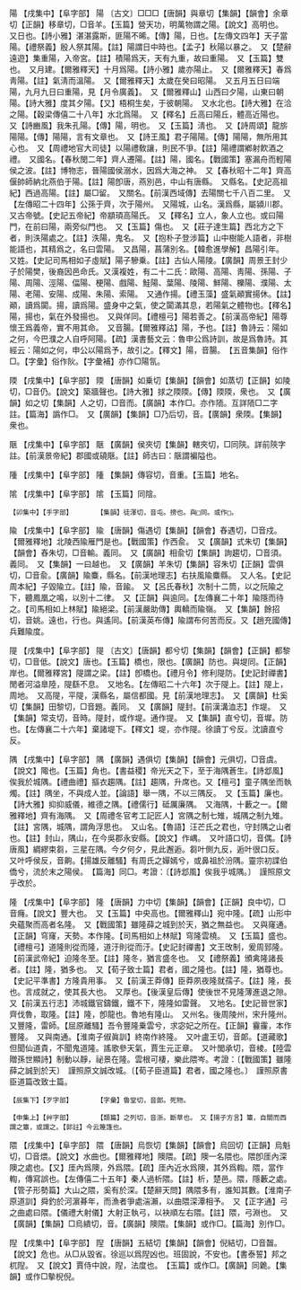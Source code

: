 <!-- { "loadSidebar": true } -->
陽	【戌集中】【阜字部】	陽	〔古文〕□□□【唐韻】與章切【集韻】【韻會】余章切【正韻】移章切，□音羊。【玉篇】營天功，明萬物謂之陽。【說文】高明也。　又日也。【詩小雅】湛湛露斯，匪陽不晞。【傳】陽，日也。【左傳文四年】天子當陽。【禮祭義】殷人祭其陽。【註】陽謂日中時也。【孟子】秋陽以暴之。　又【楚辭遠遊】集重陽，入帝宮。【註】積陽爲天，天有九重，故曰重陽。　又【玉篇】雙也。　又月建。【爾雅釋天】十月爲陽。【詩小雅】歲亦陽止。　又【爾雅釋天】春爲靑陽。【註】氣淸而溫陽。　又【爾雅釋天】太歲在癸曰昭陽。　又五月五日曰端陽，九月九日曰重陽，見【月令廣義】。　又【爾雅釋山】山西曰夕陽，山東曰朝陽。【詩大雅】度其夕陽。【又】梧桐生矣，于彼朝陽。　又水北也。【詩大雅】在洽之陽。【穀梁傳僖二十八年】水北爲陽。　又【釋名】丘高曰陽丘，體高近陽也。　又【詩豳風】我朱孔陽。【傳】陽，明也。　又【玉篇】淸也。　又【詩周頌】龍旂陽陽。【傳】陽陽，言有文章也。　又【詩王風】君子陽陽。【傳】陽陽，無所用其心也。　又【周禮地官大司徒】以陽禮敎讓，則民不爭。【註】陽禮謂鄕射飮酒之禮。　又國名。【春秋閔二年】齊人遷陽。【註】陽，國名。【戰國策】塞漏舟而輕陽侯之波。【註】博物志，晉陽國侯溺水，因爲大海之神。　又【春秋昭十二年】齊高偃帥師納北燕伯于陽。【註】陽卽唐，燕別邑，中山有唐縣。　又縣名。【史記高祖紀】西過高陽。【註】屬□留。　又關名。【前漢西域傳】去陽關七千八百二里。　又【左傳昭二十四年】公孫于齊，次于陽州。　又陽城，山名。漢爲縣，屬潁川郡。　又古帝號。【史記五帝紀】帝顓頊高陽氏。　又【釋名】立人，象人立也。或曰陽門，在前曰陽，兩旁似門也。　又【玉篇】傷也。　又【莊子達生篇】西北方之下者，則泆陽處之。【註】泆陽，鬼名。　又【抱朴子登涉篇】山中樹能人語者，非樹能語也，其精爲之，名曰雲陽。　又昌陽，菖蒲別名。【韓愈進學解】昌陽引年。　又姓。【史記司馬相如子虛賦】陽子驂乗。【註】古仙人陽陵。【廣韻】周景王封少子於陽樊，後裔因邑命氏。又漢複姓，有二十二氏：歐陽、高陽、靑陽、孫陽、子陽、周陽、涇陽、偪陽、梗陽、戲陽、鮭陽、葉陽、陵陽、鮮陽、櫟陽、濮陽、太陽、老陽、安陽、成陽、朱陽、索陽。　又通作揚。【禮玉藻】盛氣顚實揚休。【註】顚，讀爲闐。揚，讀爲陽。盛身中之氣，使之闐滿其息，若陽氣之體物也。【釋名】陽，揚也，氣在外發揚也。　又與佯同。【禮檀弓】陽若善之。【前漢高帝紀】陽尊懷王爲義帝，實不用其命。　又音腸。【爾雅釋詁】陽，予也。【註】魯詩云：陽如之何，今巴濮之人自呼阿陽。【疏】漢書藝文云：魯申公爲詩訓，故是爲魯詩。其經云：陽如之何，申公以陽爲予，故引之。【釋文】陽，音腸。　【五音集韻】俗作□。【字彙】俗作阦。【字彙補】亦作□陽氜。

陾	【戌集中】【阜字部】	陾	【唐韻】如乗切【集韻】【韻會】如蒸切【正韻】如陵切，□音仍。【說文】築牆聲也。【詩大雅】捄之陾陾。【傳】陾陾，衆也。　又【廣韻】如之切【集韻】人之切，□音而。【廣韻】本作□。亦作陑。互詳陑□二字註。【篇海】譌作□。　又【廣韻】【集韻】□乃后切，音。【廣韻】衆陾。【集韻】衆也。

陿	【戌集中】【阜字部】	陿	【廣韻】侯夾切【集韻】轄夾切，□同陝。詳前陝字註。【前漢景帝紀】郡國或磽陿。【註】師古曰：陿謂褊隘也。

隀	【戌集中】【阜字部】	隀	【集韻】傳容切，音重。【玉篇】地名。

隂	【戌集中】【阜字部】	隂	【玉篇】同陰。

	【卯集中】【手字部】		【集韻】徒渾切，音屯。搒也。與□同。或作□。

隃	【戌集中】【阜字部】	隃	【唐韻】傷遇切【集韻】【韻會】舂遇切，□音戍。【爾雅釋地】北陵西隃雁門是也。【戰國策】作西兪。　又【廣韻】式朱切【集韻】【韻會】舂朱切，□音輸。義同。　又【廣韻】相兪切【集韻】詢趨切，□音須。義同。　又【集韻】一曰越也。　又【廣韻】羊朱切【集韻】容朱切【正韻】雲俱切，□音兪。【廣韻】隃麋，縣名。【前漢地理志】右扶風隃麋縣。　又人名。【史記周本紀】子毀隃立。【註】隃，音踰。　又【呂氏春秋】次制十二筒，以之阮隃之下，聽鳳凰之鳴，以別十二律。　又【正韻】與逾同。【左傳襄二十年】隃隱而待之。【司馬相如上林賦】隃絕梁。【前漢嚴助傳】輿轎而隃嶺。　又【集韻】餘招切，音姚。遠也，行也。與遙同。【前漢英布傳】隃謂布何苦而反。又【趙充國傳】兵難隃度。

隄	【戌集中】【阜字部】	隄	〔古文〕【唐韻】都兮切【集韻】【韻會】【正韻】都黎切，□音低。【說文】唐也。【玉篇】橋也，限也。【廣韻】防也。與堤同。【正韻】岸也。【爾雅釋宮】隄謂之梁。【註】卽橋也。【禮月令】修利隄防。【史記封禪書】閒者河溢臯陸，隄繇不息。　又地名。【左傳昭二十六年】次于隄上。【註】隄上，周地。　又高隄，平隄，漢縣名，屬信都國。見【前漢地理志】。　又【廣韻】杜奚切【集韻】田黎切，□音題。義同。　又【廣韻】隄封。【前漢溝洫志】作堤。　又【集韻】常支切，音時。隄封，或作堤。通作提。　又【集韻】直兮切，音墀。防也。【左傳襄二十六年】棄諸堤下。【釋文】堤，亦作隄。徐讀丁兮反。沈讀直兮反。

隅	【戌集中】【阜字部】	隅	【廣韻】遇俱切【集韻】【韻會】元俱切，□音虞。【說文】陬也。【玉篇】角也。【書益稷】帝光天之下，至于海隅蒼生。【詩邶風】俟我於城隅。【禮曲禮】摳衣趨隅。【註】趨隅，升席也。又【檀弓】童子隅坐而執燭。【註】隅坐，不與成人並。【論語】舉一隅，不以三隅反。　又【玉篇】廉也。【詩大雅】抑抑威儀，維德之隅。【禮儒行】砥厲廉隅。　又海隅，十藪之一。【爾雅釋地】齊有海隅。　又【周禮冬官考工記匠人】宮隅之制七雉，城隅之制九雉。【註】宮隅，城隅，謂角浮思也。　又山名。【魯語】汪芒氏之君也，守封隅之山者也。【註】封山，隅山，在今吳郡永安縣。【說文】作嵎。　又叶語口切，音偶。【詩唐風】綢繆束芻，三星在隅。今夕何夕，見此邂逅。芻叶側九反，逅叶很口反。　又叶呼侯反，音齁。【揚雄反離騷】有周氏之嬋嫣兮，或鼻祖於汾隅。靈宗初諜伯僑兮，流於末之陽侯。　【篇海】同□。考證：〔【詩邶風】俟我乎城隅。〕　謹照原文乎改於。 

隆	【戌集中】【阜字部】	隆	【唐韻】力中切【集韻】【韻會】【正韻】良中切，□音癃。【說文】豐大也。　又【玉篇】中央高也。【爾雅釋山】宛中隆。【疏】山形中央蘊聚而高者名隆。　又【戰國策】雖隆薛之城到於天，猶之無益也。　又與窿通。【正韻】穹窿，天勢。本作隆。【司馬相如上林賦】穹隆雲橈。　又【玉篇】盛也。【禮檀弓】道隆則從而隆，道汙則從而汙。【史記封禪書】文王攺制，爰周郅隆。【前漢武帝紀】迫隆冬至。【註】隆冬，猶言盛冬也。　又【禮祭義】頒禽隆諸長者。【註】隆，猶多也。　又【荀子致士篇】君者，國之隆也。【註】隆，猶尊也。【史記平準書】方隆貴用事。　又【前漢王莽傳】臣莽夙夜隆就孺子。【註】隆，長也。言成就之，使其長大也。　又厚也。【後漢皇后傳】使後世不見隆薄進退之隙。　又【前漢五行志】沛城鐵官鑄鐵，鐵不下，隆隆如雷聲。　又地名。【史記晉世家】齊伐魯，取隆。【註】隆，卽龍也。魯地有隆山。　又州名。後周陵州，宋升隆州。　又豐隆，雷師。【屈原離騷】吾令豐隆乗雲兮，求宓妃之所在。【正韻】靊霳，本作豐隆。　又與南通。【淮南子俶眞訓】終南作終隆。　又叶盧王切，音郞。【道藏歌】但聞仙道貴，不聞鬼道隆。謠歌參天氣，賈生元正章。　又叶閭承切，音棱。【陸雲贈孫世顯詩】制動以靜，祕景在隆。雲根可棲，樂此隈岑。考證：〔【戰國策】雖隆薛之誠到於天〕　謹照原文誠改城。〔【荀子臣道篇】君者，國之隆也。〕　謹照原書臣道篇改致士篇。 

	【辰集下】【歹字部】		【字彙】魯堂切，音郞。死物。

	【申集上】【艸字部】		【類篇】之列切，音浙。斷草也。　又【揚子方言】簟，自關而西謂之簟，或謂之。【郭註】今云篾篷也。

隈	【戌集中】【阜字部】	隈	【唐韻】烏恢切【集韻】【韻會】烏回切【正韻】烏魁切，□音煨。【說文】水曲也。【爾雅釋地】隩隈。【疏】隩一名隈也。隈卽厓內深隩之處也。【又】厓內爲隩，外爲隈。【疏】厓內近水爲隩，其外爲輷。隈，當作輷，傳寫誤也。【左傳僖二十五年】秦人過析隈。【註】析，楚邑。隈，隱藪之處。【管子形勢篇】大山之隈，奚有於深。【楚辭天問】隅隈多有，誰知其數。【淮南子原道訓】舜釣於河濵朞年，而漁者爭處湍瀨，以曲隈深潭相予。　又【正字通】弓之曲處曰隈。【儀禮大射儀】大射正執弓，以袂順左右隈。【註】隈，弓淵也。　又【廣韻】【集韻】□烏繢切，音。【廣韻】隩隈。【集韻】或作□。【篇海】別作□。

隉	【戌集中】【阜字部】	隉	【唐韻】五結切【集韻】【韻會】倪結切，□音齧。【說文】危也。从□从毀省。徐巡以爲隉凶也。班固說，不安也。【書泰誓】邦之杌隉。　又【說文】賈侍中說，隉，法度也。　【玉篇】或作□。【廣韻】同臲。【集韻】或作□摰棿倪。

